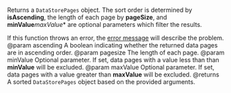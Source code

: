 Returns a `DataStorePages` object. The sort order is determined by **isAscending**, the length of each page by **pageSize**, and **minValue***maxValue** are optional parameters which filter the results.

If this function throws an error, the [error message](https://developer.roblox.com/search#stq=Datastore%20Errors) will describe the problem.
@param ascending A boolean indicating whether the returned data pages are in ascending order.
@param pagesize The length of each page.
@param minValue Optional parameter. If set, data pages with a value less than than **minValue** will be excluded.
@param maxValue Optional parameter. If set, data pages with a value greater than **maxValue** will be excluded.
@returns A sorted `DataStorePages` object based on the provided arguments.